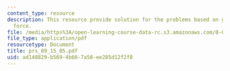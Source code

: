 ```yaml
---
content_type: resource
description: This resource provide solution for the problems based on gravity and
  force.
file: /media/https%3A/open-learning-course-data-rc.s3.amazonaws.com/8-01l-physics-i-classical-mechanics-fall-2005/ad148829b5694b667a58ee285d12f2f8_prs_09_15_05.pdf
file_type: application/pdf
resourcetype: Document
title: prs_09_15_05.pdf
uid: ad148829-b569-4b66-7a58-ee285d12f2f8
---
```

